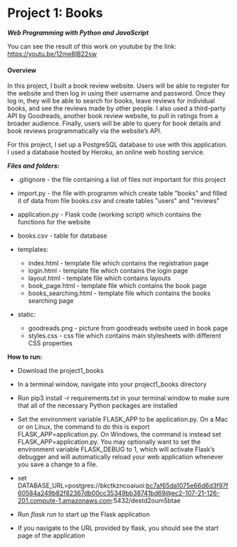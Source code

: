 # Project 1: Books

***Web Programming with Python and JavaScript***

You can see the result of this work on youtube by the link: 
https://youtu.be/12me8IB22sw

#### Overview

In this project, I built a book review website. Users will be able to register for the website and then log in using their username and password. Once they log in, they will be able to search for books, leave reviews for individual books, and see the reviews made by other people. I also used a third-party API by Goodreads, another book review website, to pull in ratings from a broader audience. Finally, users will be able to query for book details and book reviews programmatically via the website’s API.

For this project, I set up a PostgreSQL database to use with this application. I used a database hosted by Heroku, an online web hosting service.

***Files and folders:***

- .gitignore - the file containing a list of files not important for this project

- import.py - the file with programm which create table "books" and filled it of data from file books.csv and create tables "users" and "reviews"

- application.py - Flask code (working script) which contains the functions for the website

- books.csv - table for database

- templates:
	- index.html - template file which contains the registration page
	- login.html - template file which contains the login page
	- layout.html - template file which contains layouts
	- book_page.html - template file which contains the book page
	- books_searching.html - template file which contains the books searching page

- static:
	- goodreads.png - picture from goodreads website used in book page
	- styles.css - css file which contains main stylesheets with different CSS properties

**How to run:**

- Download the project1_books

- In a terminal window, navigate into your project1_books directory

- Run pip3 install -r requirements.txt in your terminal window to make sure that all of the necessary Python packages are installed

- Set the environment variable FLASK_APP to be application.py. On a Mac or on Linux, the command to do this is export FLASK_APP=application.py. On Windows, the command is instead set FLASK_APP=application.py. You may optionally want to set the environment variable FLASK_DEBUG to 1, which will activate Flask’s debugger and will automatically reload your web application whenever you save a change to a file.

- set DATABASE_URL=postgres://bkctkzncoaiuoi:bc7af65da1075e66d6d3f97f60584a249b82f82367db00cc35349bb38741bd69@ec2-107-21-126-201.compute-1.amazonaws.com:5432/destd2oum5btae

- Run _flask run_ to start up the Flask application

- If you navigate to the URL provided by flask, you should see the start page of the application








